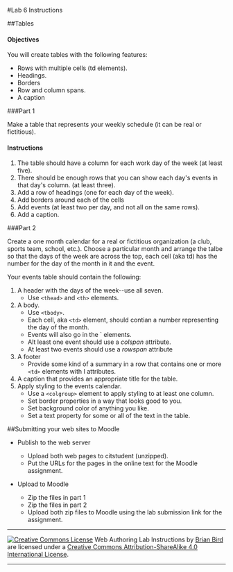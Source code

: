 #Lab 6 Instructions


##Tables

#### Objectives

You will create tables with the following features:

- Rows with multiple cells (td elements).
- Headings.
- Borders
- Row and column spans.
- A caption

###Part 1

Make a table that represents your weekly schedule (it can be real or fictitious).

#### Instructions

1. The table should have a column for each work day of the week (at least five).
2. There should be enough rows that you can show each day's events in that day's column. (at least three).
3. Add a row of headings (one for each day of the week).
4. Add borders around each of the cells
5. Add events (at least two per day, and not all on the same rows).
6. Add a caption.


###Part 2

Create a one month calendar for a real or fictitious organization (a club, sports team, school, etc.). Choose a particular month and arrange the talbe so that the days of the week are across the top, each cell (aka td) has the number for the day of the month in it and the event.

Your events table should contain the following:

1. A header with the days of the week--use all seven.
   - Use `<thead>` and `<th>` elements.
2. A body.
   - Use `<tbody>`.
   - Each cell, aka `<td>` element, should contian a number representing the day of the month.
   - Events will also go in the `<td> elements.
   - Alt least one event should use a *colspan* attribute.
   - At least two events should use a *rowspan* attribute
3. A footer
   - Provide some kind of a summary in a row that contains one or more `<td>` elements with I attributes.
4. A caption that provides an appropriate title for the table.
5. Apply styling to the events calendar.
   - Use a `<colgroup>` element to apply styling to at least one column.
   - Set border properties in a way that looks good to you.
   - Set background color of anything you like.
   - Set a text property for some or all of the text in the table.

##Submitting your web sites to Moodle

- Publish to the web server

  - Upload both web pages to citstudent (unzipped).
  - Put the URLs for the pages in the online text for the Moodle assignment.

- Upload to Moodle

  - Zip the files in part 1
  - Zip the files in part 2
  - Upload both zip files to Moodle using the lab submission link for the assignment.

  

------

[![Creative Commons License](https://i.creativecommons.org/l/by-sa/4.0/88x31.png)](http://creativecommons.org/licenses/by-sa/4.0/) Web Authoring Lab Instructions by [Brian Bird](https://profbird.online) are licensed under a [Creative Commons Attribution-ShareAlike 4.0 International License](http://creativecommons.org/licenses/by-sa/4.0/). 

------------



